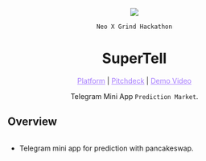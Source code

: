 <p align="center">
  <img src="https://github.com/user-attachments/assets/b36a8e66-970a-44fe-abaa-2f93e94bc111">
</p>

<p align="center">
  <a> <code>Neo X Grind Hackathon</code> </a>
</p>

<h1 align="center">SuperTell</h1>

<p align="center">
  <a href="" style="color: #a77dff">Platform</a> | <a href="" style="color: #a77dff">Pitchdeck</a> | <a href="" style="color: #a77dff">Demo Video</a>
</p>

<p align="center">Telegram Mini App <code>Prediction Market</code>.</p>

## Overview
<p align="center">
  <img src="">
</p>

- Telegram mini app for prediction with pancakeswap.
